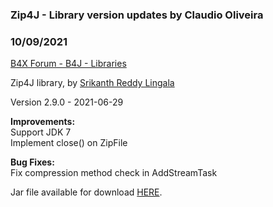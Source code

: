 ### Zip4J - Library version updates by Claudio Oliveira
### 10/09/2021
[B4X Forum - B4J - Libraries](https://www.b4x.com/android/forum/threads/134973/)

Zip4J library, by [Srikanth Reddy Lingala](https://github.com/srikanth-lingala)   
  
Version 2.9.0 - 2021-06-29  
  
**Improvements:**  
Support JDK 7  
Implement close() on ZipFile  
  
**Bug Fixes:**  
Fix compression method check in AddStreamTask  
  
Jar file available for download [HERE](https://search.maven.org/remotecontent?filepath=net/lingala/zip4j/zip4j/2.9.0/zip4j-2.9.0.jar).